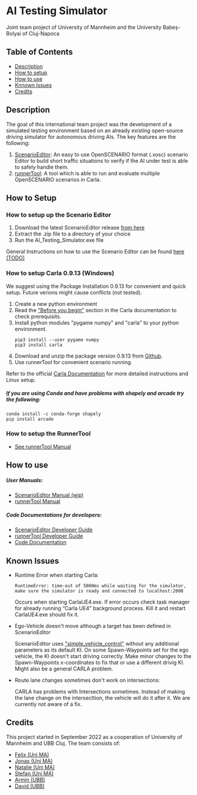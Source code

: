 # AI Testing Simulator

Joint team project of University of Mannheim and the University Babeș-Bolyai of Cluj-Napoca

## Table of Contents

- [Description](#description)
- [How to setup](#how-to-setup)
- [How to use](#how-to-use)
- [Knnown Issues](#known-issues)
- [Credits](#credits)

## Description

The goal of this international team project was the development of a simulated testing environment based on an already existing open-source driving simulator for autonomous driving AIs. The key features are the following: 
1. [ScenarioEditor](https://github.com/jodi106/AI_Testing_Simulator/releases/tag/ScenarioEditor_v1.0): An easy to use OpenSCENARIO format (.xosc) scenario Editor to build short traffic situations to verify if the AI under test is able to safely handle them. 
2. [runnerTool](https://github.com/jodi106/AI_Testing_Simulator/releases/tag/runnerTool_v1.02): A tool which is able to run and evaluate multiple OpenSCENARIO scenarios in Carla.

## How to Setup

### How to setup up the Scenario Editor
1. Download the latest ScenarioEditor release [from here](https://github.com/jodi106/AI_Testing_Simulator/releases/latest)
2. Extract the .zip file to a directory of your choice
3. Run the AI_Testing_Simulator.exe file

General Instructions on how to use the Scenario Editor can be found [here (TODO)](https://example.com/)

### How to setup Carla 0.9.13 (Windows)
We suggest using the Package Installation 0.9.13 for convenient and quick setup. Future verions might cause conflicts (not tested).
1. Create a new python environment
2. Read the ["Before you begin"](https://carla.readthedocs.io/en/0.9.13/start_quickstart/) section in the Carla documentation to check prerequisits.
3. Install python modules "pygame numpy" and "carla" to your python environment. 
   ```
   pip3 install --user pygame numpy
   pip3 install carla
   ```
4. Download and unzip the package version 0.9.13 from [Github](https://github.com/carla-simulator/carla/blob/master/Docs/download.md).
5. Use runnerTool for convenient scenario running.

Refer to the official [Carla Documentation](https://carla.readthedocs.io/en/0.9.13/start_quickstart/) for more detailed instructions and Linux setup.

##### If you are using Conda and have problems with shapely and arcade try the following:
```
conda install -c conda-forge shapely
pip install arcade
```

### How to setup the RunnerTool
* [See runnerTool Manual](https://github.com/jodi106/AI_Testing_Simulator/blob/main/User_Manuals/runnerTool_UserManual.md)

## How to use
##### User Manuals:
* [ScenarioEditor Manual (wip)](https://github.com/jodi106/AI_Testing_Simulator/blob/main/User_Manuals/)
* [runnerTool Manual](https://github.com/jodi106/AI_Testing_Simulator/blob/main/User_Manuals/runnerTool_UserManual.md)

##### Code Documentations for developers:
* [ScenarioEditor Developer Guide](https://github.com/jodi106/AI_Testing_Simulator/blob/main/Developer-Documentation/ScenarioEditor_Developer_Documentation.md)
* [runnerTool Developer Guide](https://github.com/jodi106/AI_Testing_Simulator/blob/main/Developer-Documentation/runnerTool_Developer_Documentation.md)
* [Code Documentation](https://jodi106.github.io/AI_Testing_Simulator/index.html)

## Known Issues
* Runtime Error when starting Carla:
    ```
    RuntimeError: time-out of 5000ms while waiting for the simulator, make sure the simulator is ready and connected to localhost:2000
    ```
    
    Occurs when starting CarlaUE4.exe. If error occurs check task manager for already running “Carla UE4” background process. Kill it and restart CarlaUE4.exe should fix it.
    
* Ego-Vehicle doesn't move although a target has been defined in ScenarioEditor

   ScenarioEditor uses ["simple_vehicle_control"](https://github.com/jodi106/AI_Testing_Simulator/blob/main/scripts/runnerTool/srunner/scenariomanager/actorcontrols/simple_vehicle_control.py) without any additional parameters as its default KI. On some Spawn-Waypoints set for the ego vehicle, the KI doesn't start driving correctly. Make minor changes to the Spawn-Waypoints x-coordinates to fix that or use a different drivig KI. Might also be a general CARLA problem.
   
* Route lane changes sometimes don't work on intersections:

    CARLA has problems with Intersections sometimes. Instead of making the lane change on the intersecttion, the vehicle will do it after it. We are currently not aware of a fix. 

## Credits

This project started in September 2022 as a cooperation of University of Mannheim and UBB Cluj. The team consists of:

- [Felix (Uni MA)](https://github.com/felixkroemer/)
- [Jonas (Uni MA)](https://github.com/jodi106/)
- [Natalie (Uni MA)](https://github.com/Natalie-UniMA/)
- [Stefan (Uni MA)](https://github.com/StayFN/)
- [Armin (UBB)](https://github.com/ArminT28/)
- [David (UBB)](https://github.com/tropper26/)
